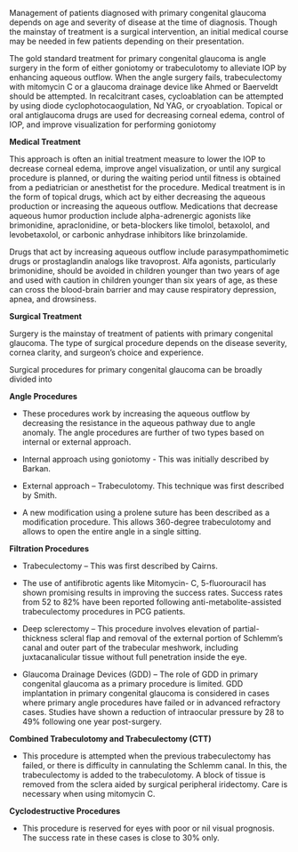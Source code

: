 Management of patients diagnosed with primary congenital glaucoma depends on age and severity of disease at the time of diagnosis. Though the mainstay of treatment is a surgical intervention, an initial medical course may be needed in few patients depending on their presentation.

The gold standard treatment for primary congenital glaucoma is angle surgery in the form of either goniotomy or trabeculotomy to alleviate IOP by enhancing aqueous outflow. When the angle surgery fails, trabeculectomy with mitomycin C or a glaucoma drainage device like Ahmed or Baerveldt should be attempted. In recalcitrant cases, cycloablation can be attempted by using diode cyclophotocaogulation, Nd YAG, or cryoablation. Topical or oral antiglaucoma drugs are used for decreasing corneal edema, control of IOP, and improve visualization for performing goniotomy

**Medical Treatment**

This approach is often an initial treatment measure to lower the IOP to decrease corneal edema, improve angel visualization, or until any surgical procedure is planned, or during the waiting period until fitness is obtained from a pediatrician or anesthetist for the procedure. Medical treatment is in the form of topical drugs, which act by either decreasing the aqueous production or increasing the aqueous outflow. Medications that decrease aqueous humor production include alpha-adrenergic agonists like brimonidine, apraclonidine, or beta-blockers like timolol, betaxolol, and levobetaxolol, or carbonic anhydrase inhibitors like brinzolamide.

Drugs that act by increasing aqueous outflow include parasympathomimetic drugs or prostaglandin analogs like travoprost. Alfa agonists, particularly brimonidine, should be avoided in children younger than two years of age and used with caution in children younger than six years of age, as these can cross the blood-brain barrier and may cause respiratory depression, apnea, and drowsiness.

**Surgical Treatment**

Surgery is the mainstay of treatment of patients with primary congenital glaucoma. The type of surgical procedure depends on the disease severity, cornea clarity, and surgeon’s choice and experience.

Surgical procedures for primary congenital glaucoma can be broadly divided into

**Angle Procedures**

- These procedures work by increasing the aqueous outflow by decreasing the resistance in the aqueous pathway due to angle anomaly. The angle procedures are further of two types based on internal or external approach.

- Internal approach using goniotomy - This was initially described by Barkan.

- External approach – Trabeculotomy. This technique was first described by Smith.

- A new modification using a prolene suture has been described as a modification procedure. This allows 360-degree trabeculotomy and allows to open the entire angle in a single sitting.

**Filtration Procedures**

- Trabeculectomy – This was first described by Cairns.

- The use of antifibrotic agents like Mitomycin- C, 5-fluorouracil has shown promising results in improving the success rates. Success rates from 52 to 82% have been reported following anti-metabolite-assisted trabeculectomy procedures in PCG patients.

- Deep sclerectomy – This procedure involves elevation of partial-thickness scleral flap and removal of the external portion of Schlemm’s canal and outer part of the trabecular meshwork, including juxtacanalicular tissue without full penetration inside the eye.

- Glaucoma Drainage Devices (GDD) – The role of GDD in primary congenital glaucoma as a primary procedure is limited. GDD implantation in primary congenital glaucoma is considered in cases where primary angle procedures have failed or in advanced refractory cases. Studies have shown a reduction of intraocular pressure by 28 to 49% following one year post-surgery.

**Combined Trabeculotomy and Trabeculectomy (CTT)**

- This procedure is attempted when the previous trabeculectomy has failed, or there is difficulty in cannulating the Schlemm canal. In this, the trabeculectomy is added to the trabeculotomy. A block of tissue is removed from the sclera aided by surgical peripheral iridectomy. Care is necessary when using mitomycin C.

**Cyclodestructive Procedures**

- This procedure is reserved for eyes with poor or nil visual prognosis. The success rate in these cases is close to 30% only.